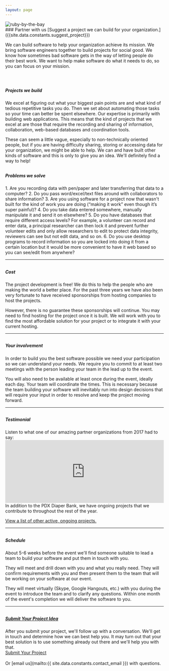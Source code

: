 ```yaml
---
layout: page
---
```

<div class="col-md-4 col-sm-4 hidden-xs" markdown="1">
  <img class="img-responsive" src="/assets/img/otter.png" alt="ruby-by-the-bay" />
</div>
<div class="col-md-8 col-sm-8" markdown="1">
### Partner with us
[Suggest a project we can build for your organization.]({{site.data.constants.suggest_project}})

We can build software to help your organization achieve its mission. We bring software engineers together to build projects for social good. We know how sometimes bad software gets in the way of letting people do their best work. We want to help make software do what it needs to do, so you can focus on your mission.
</div>

&nbsp;

<div class="col-md-6" markdown="1">
  <div class="center">
    <h2><div class="highlight icon icon-education-science-11"></div></h2>
    <h5 class="center">Projects we build</h5>
  </div>
  We excel at figuring out what your biggest pain points are and what kind of tedious repetitive tasks you do. Then we set about automating those tasks so your time can better be spent elsewhere. Our expertise is primarily with building web applications. This means that the kind of projects that we excel at are those that require the recording and sharing of information, collaboration, web-based databases and coordination tools.

  These can seem a little vague, especially to non-technically oriented people, but if you are having difficulty sharing, storing or accessing data for your organization, we might be able to help.
  We can and have built other kinds of software and this is only to give you an idea. We'll definitely find a way to help!
</div>

<div class="col-md-6" markdown="1">
  <div class="center">
    <h2><div class="highlight icon icon-ecology-09"></div></h2>
    <h5 class="center">Problems we solve</h5>
  </div>
  1. Are you recording data with pen/paper and later transferring that data to a computer?
  2. Do you pass word/excel/text files around with collaborators to share information?
  3. Are you using software for a project now that wasn't built for the kind of work you are doing (“making it work” even though it’s super painful)?
  4. Do you take data entered somewhere, manually manipulate it and send it on elsewhere?
  5. Do you have databases that require different access levels? For example, a volunteer can record and enter data, a principal researcher can then lock it and prevent further volunteer edits and only allow researchers to edit to protect data integrity, reviewers can see but not edit data, and so on.
  6. Do you use desktop programs to record information so you are locked into doing it from a certain location but it would be more convenient to have it web based so you can see/edit from anywhere?
</div>

<div class="col-md-6" markdown="1">
  <hr>
  <div class="center">
    <h2><div class="highlight icon icon-seo-icons-38"></div></h2>
    <h5 class="center">Cost</h5>
  </div>
  The project development is free! We do this to help the people who are making the world a better place. For the past three years we have also been very fortunate to have received sponsorships from hosting companies to host the projects.

  However, there is no guarantee these sponsorships will continue. You may need to find hosting for the project once it is built. We will work with you to find the most affordable solution for your project or to integrate it with your current hosting.
</div>

<div class="col-md-6" markdown="1">
  <hr>
  <div class="center">
    <h2><div class="highlight icon icon-faces-users-04"></div></h2>
    <h5 class="center">Your involvement</h5>
  </div>
  In order to build you the best software possible we need your participation so we can understand your needs. We require you to commit to at least two meetings with the person leading your team in the lead up to the event.

  You will also need to be available at least once during the event, ideally each day. Your team will coordinate the times. This is necessary because the team building your software will inevitably run into design decisions that will require your input in order to resolve and keep the project moving forward.
</div>

<div class="col-md-4" markdown="1">
  <hr>
  <div class="center">
    <h2><div class="highlight icon icon-chat-messages-04"></div></h2>
    <h5 class="center">Testimonial</h5>
  </div>
  Listen to what one of our amazing partner organizations from 2017 had to say:
  <iframe width="100%" height="200px" src="https://www.youtube.com/embed/kON0NSr6qk8" frameborder="0" allowfullscreen></iframe>
  <br>
  In addition to the PDX Diaper Bank, we have ongoing projects that we contribute to throughout the rest of the year.

  [View a list of other active, ongoing projects.](/projects.html)
</div>

<div class="col-md-4" markdown="1">
  <hr>
  <div class="center">
    <h2><div class="highlight icon icon-seo-icons-31"></div></h2>
    <h5 class="center">Schedule</h5>
  </div>
  About 5-6 weeks before the event we'll find someone suitable to lead a team to build your software and put them in touch with you.

  They will meet and drill down with you and what you really need. They will confirm requirements with you and then present them to the team that will be working on your software at our event.

  They will meet virtually (Skype, Google Hangouts, etc.) with you during the event to introduce the team and to clarify any questions.
  Within one month of the event's completion we will deliver the software to you.
</div>

<div class="col-md-4" markdown="1">
  <hr>
  <div class="center">
    <h2><div class="highlight icon icon-badges-votes-10"></div></h2>
    <h5 class="center"><a href="https://docs.google.com/forms/d/e/1FAIpQLScfGdu_Tx5UFoQ8zC2LgMCUj46RTRmx0Sfj1I1VuTYmvzo1Zw/viewform">Submit Your Project Idea</a></h5>
  </div>
After you submit your project, we'll follow up with a conversation. We'll get in touch and determine how we can best help you. It may turn out that your best solution is to use something already out there and we'll help you with that.

<div class="center btn-wrapper">
<a href="https://docs.google.com/forms/d/e/1FAIpQLScfGdu_Tx5UFoQ8zC2LgMCUj46RTRmx0Sfj1I1VuTYmvzo1Zw/viewform" class="btn btn-sm btn-primary">Submit Your Project</a>
</div>
<br>
Or [email us](mailto:{{ site.data.constants.contact_email }}) with questions.
</div>
